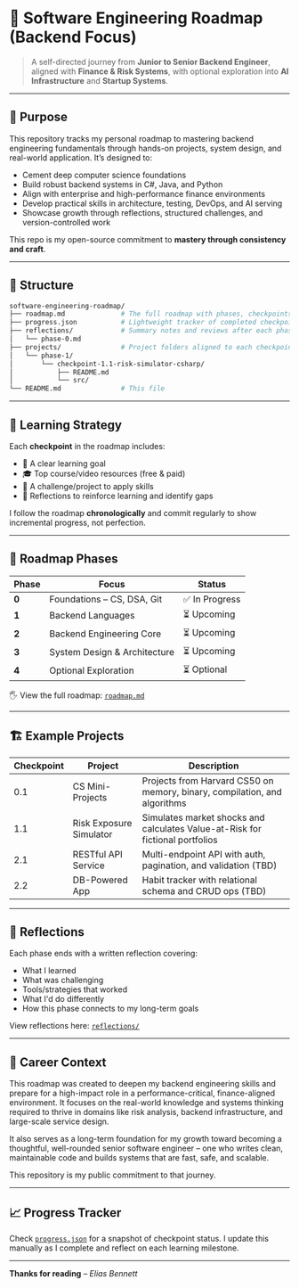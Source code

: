 # 🔨️ Software Engineering Roadmap (Backend Focus)

> A self-directed journey from **Junior to Senior Backend Engineer**, aligned with **Finance & Risk Systems**, with optional exploration into **AI Infrastructure** and **Startup Systems**.

---

## 📌 Purpose

This repository tracks my personal roadmap to mastering backend engineering fundamentals through hands-on projects, system design, and real-world application. It’s designed to:

* Cement deep computer science foundations
* Build robust backend systems in C#, Java, and Python
* Align with enterprise and high-performance finance environments
* Develop practical skills in architecture, testing, DevOps, and AI serving
* Showcase growth through reflections, structured challenges, and version-controlled work

This repo is my open-source commitment to **mastery through consistency and craft**.

---

## 🧱️ Structure

```bash
software-engineering-roadmap/
├── roadmap.md              # The full roadmap with phases, checkpoints, goals, and challenges
├── progress.json           # Lightweight tracker of completed checkpoints
├── reflections/            # Summary notes and reviews after each phase
│   └── phase-0.md
├── projects/               # Project folders aligned to each checkpoint
│   └── phase-1/
│       └── checkpoint-1.1-risk-simulator-csharp/
│           ├── README.md
│           └── src/
└── README.md               # This file
```

---

## 🧠 Learning Strategy

Each **checkpoint** in the roadmap includes:

* 🌟 A clear learning goal
* 🎓 Top course/video resources (free & paid)
* 🧪 A challenge/project to apply skills
* 📝 Reflections to reinforce learning and identify gaps

I follow the roadmap **chronologically** and commit regularly to show incremental progress, not perfection.

---

## 🎯 Roadmap Phases

| Phase | Focus                        | Status        |
| ----- | ---------------------------- | ------------- |
| **0** | Foundations – CS, DSA, Git   | ✅ In Progress |
| **1** | Backend Languages            | ⏳ Upcoming    |
| **2** | Backend Engineering Core     | ⏳ Upcoming    |
| **3** | System Design & Architecture | ⏳ Upcoming    |
| **4** | Optional Exploration         | ⏳ Optional    |

🖐️ View the full roadmap: [`roadmap.md`](./roadmap.md)

---

## 🏗️ Example Projects

| Checkpoint | Project                     | Description                                                                   |
| ---------- | --------------------------- | ----------------------------------------------------------------------------- |
| 0.1        | CS Mini-Projects            | Projects from Harvard CS50 on memory, binary, compilation, and algorithms     |
| 1.1        | Risk Exposure Simulator | Simulates market shocks and calculates Value-at-Risk for fictional portfolios |
| 2.1        | RESTful API Service         | Multi-endpoint API with auth, pagination, and validation (TBD)                |
| 2.2        | DB-Powered App              | Habit tracker with relational schema and CRUD ops (TBD)                |

---

## 💬 Reflections

Each phase ends with a written reflection covering:

* What I learned
* What was challenging
* Tools/strategies that worked
* What I'd do differently
* How this phase connects to my long-term goals

View reflections here: [`reflections/`](./reflections/)

---

## 🚀 Career Context

This roadmap was created to deepen my backend engineering skills and prepare for a high-impact role in a performance-critical, finance-aligned environment. It focuses on the real-world knowledge and systems thinking required to thrive in domains like risk analysis, backend infrastructure, and large-scale service design.

It also serves as a long-term foundation for my growth toward becoming a thoughtful, well-rounded senior software engineer – one who writes clean, maintainable code and builds systems that are fast, safe, and scalable.

This repository is my public commitment to that journey.

---

## 📈 Progress Tracker

Check [`progress.json`](./progress.json) for a snapshot of checkpoint status.
I update this manually as I complete and reflect on each learning milestone.

---

**Thanks for reading**
*– Elias Bennett*
